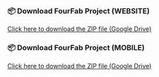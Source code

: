 ### 📦 Download FourFab Project (WEBSITE)
[Click here to download the ZIP file (Google Drive)](https://drive.google.com/drive/folders/13fu8CSZMwMGgYApEqYScc-W4TGyh3u2H?usp=sharing)


### 📦 Download FourFab Project (MOBILE)
[Click here to download the ZIP file (Google Drive)](https://drive.google.com/drive/folders/1x4CKQokvd40a6MJNR1f0YjG33fqDl024?usp=sharing)

